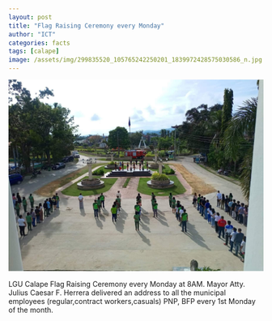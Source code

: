 ```yaml
---
layout: post
title: "Flag Raising Ceremony every Monday"
author: "ICT"
categories: facts
tags: [calape]
image: /assets/img/299835520_105765242250201_1839972428575030586_n.jpg
---
```


![alt text](/assets/img/298921963_105766228916769_1275618423840326576_n.jpg "Millennial Demo Image")

LGU Calape Flag Raising Ceremony every Monday at 8AM. Mayor Atty. Julius Caesar F. Herrera delivered an address to all the municipal employees (regular,contract workers,casuals) PNP, BFP every 1st Monday of the month. 
